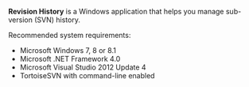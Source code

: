 **Revision History** is a Windows application that helps you manage sub-version (SVN) history.

Recommended system requirements:
- Microsoft Windows 7, 8 or 8.1
- Microsoft .NET Framework 4.0
- Microsoft Visual Studio 2012 Update 4
- TortoiseSVN with command-line enabled
